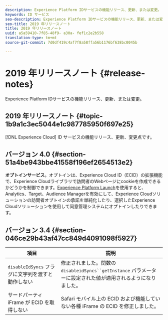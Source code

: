 ```yaml
---
description: Experience Platform IDサービスの機能リリース、更新、または変更。
keywords: ID サービス
seo-description: Experience Platform IDサービスの機能リリース、更新、または変更。
seo-title: 2019 年リリースノート
title: 2019 年リリースノート
uuid: a5a59410-7f85-48f9- a30a- fef1c2e2b558
translation-type: tm+mt
source-git-commit: 7d0df419c4af7f8a58ffa56b1176bf638bc0045b

---
```



# 2019 年リリースノート {#release-notes}

Experience Platform IDサービスの機能リリース、更新、または変更。

## 2019 年リリースノート {#topic-1b9a1c3ec5044e1c987785950f697e25}

[!DNL Experience Cloud] ID サービスの機能リリース、更新、変更点です。

## バージョン 4.0 {#section-51a4be943bbe41558f196ef2654513e2}

**オプトインサービス**。オプトインは、Experience Cloud ID（ECID）の拡張機能で、Experience Cloudライブラリで訪問者のWebページにcookieを作成できるかどうかを制御できます。[Experience Platform Launch](https://docs.adobelaunch.com/)を使用すると、Analytics、Target、Audience Managerを有効にして、Experience Cloudソリューションの訪問者オプトインの承諾を単純化したり、選択したExperience Cloudソリューションを使用して同意管理システムにオプトインしたりできます。

## バージョン 3.4 {#section-046ce29b43af47cc849d4091098f5927}

| 項目 | 説明 |
|---|---|
| `disableIdSyncs` フラグに文字列を渡すと動作しない | 修正されました。関数の `disableidSyncs``getInstance` パラメーターに設定された値が適用されるようになりました。 |
| サードパーティ iFrame が ECID を取得しない | Safari モバイル上の ECID および機能していない各種 iFrame の ECID を修正しました。 |

